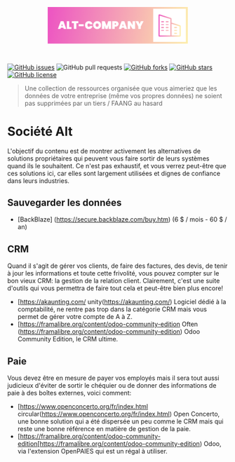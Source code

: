 <p align="center"><img  align="center"  style="width:320px"  src="logo.png"/></p>

<br/>
  
<p align="center">

<a  href="https://github.com/Mikaleb/Alt-Company/issues"><img  alt="GitHub issues"  src="https://img.shields.io/github/issues/Mikaleb/Alt-Company"></a>
<img alt="GitHub pull requests" src="https://img.shields.io/github/issues-pr/Mikaleb/Alt-Company">
<a  href="https://github.com/Mikaleb/Alt-Company/network"><img  alt="GitHub forks"  src="https://img.shields.io/github/forks/Mikaleb/Alt-Company"></a>
<a  href="https://github.com/Mikaleb/Alt-Company/stargazers"><img  alt="GitHub stars"  src="https://img.shields.io/github/stars/Mikaleb/Alt-Company"></a>
<a  href="https://github.com/Mikaleb/Alt-Company"><img  alt="GitHub license"  src="https://img.shields.io/github/license/Mikaleb/Alt-Company"></a>
</p>

> Une collection de ressources organisée que vous aimeriez que les données de votre entreprise (même vos propres données) ne soient pas supprimées par un tiers / FAANG au hasard

# Société Alt

L'objectif du contenu est de montrer activement les alternatives de solutions propriétaires qui peuvent vous faire sortir de leurs systèmes quand ils le souhaitent. Ce n'est pas exhaustif, et vous verrez peut-être que ces solutions ici, car elles sont largement utilisées et dignes de confiance dans leurs industries.

## Sauvegarder les données

- [BackBlaze] (https://secure.backblaze.com/buy.htm) (6 $ / mois - 60 $ / an)


## CRM

Quand il s'agit de gérer vos clients, de faire des factures, des devis, de tenir à jour les informations et toute cette frivolité, vous pouvez compter sur le bon vieux CRM: la gestion de la relation client.
Clairement, c'est une suite d'outils qui vous permettra de faire tout cela et peut-être bien plus encore!

- [https://akaunting.com/ unity(https://akaunting.com/) Logiciel dédié à la comptabilité, ne rentre pas trop dans la catégorie CRM mais vous permet de gérer votre compte de A à Z.
- [https://framalibre.org/content/odoo-community-edition Often (https://framalibre.org/content/odoo-community-edition) Odoo Community Edition, le CRM ultime.

## Paie

Vous devez être en mesure de payer vos employés mais il sera tout aussi judicieux d'éviter de sortir le chéquier ou de donner des informations de paie à des boîtes externes, voici comment:

- [https://www.openconcerto.org/fr/index.html circular(https://www.openconcerto.org/fr/index.html) Open Concerto, une bonne solution qui a été dispersée un peu comme le CRM mais qui reste une bonne référence en matière de gestion de la paie.
- [https://framalibre.org/content/odoo-community-edition[https://framalibre.org/content/odoo-community-edition) Odoo, via l'extension OpenPAIES qui est un régal à utiliser.